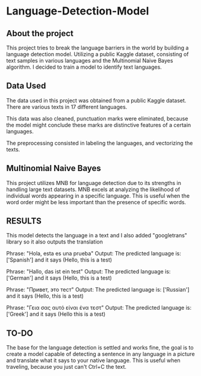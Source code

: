 # Language-Detection-Model

## About the project

This project tries to break the language barriers in the world by building a language detection model. Utilizing a public Kaggle dataset, consisting of text samples in various languages and the Multinomial Naive Bayes algorithm. I decided to train a model to identify text languages.

## Data Used

The data used in this project was obtained from a public Kaggle dataset. There are various texts in 17 different languages.

This data was also cleaned, punctuation marks were eliminated, because the model might conclude these marks are distinctive features of a certain languages. 

The preprocessing consisted in labeling the languages, and vectorizing the texts.

## Multinomial Naive Bayes 

This project utilizes MNB for language detection due to its strengths in handling large text datasets. MNB excels at analyzing the likelihood of individual words appearing in a specific language. This is useful when the word order might be less important than the presence of specific words.

## RESULTS 

This model detects the language in a text and I also added "googletrans" library so it also outputs the translation

Phrase: "Hola, esta es una prueba"
Output: The predicted language is: ['Spanish'] and it says (Hello, this is a test)

Phrase: "Hallo, das ist ein test"
Output: The predicted language is: ['German'] and it says (Hello, this is a test)

Phrase: "Привет, это тест"
Output: The predicted language is: ['Russian'] and it says (Hello, this is a test)

Phrase: "Γεια σας αυτό είναι ένα τεστ"
Output: The predicted language is: ['Greek'] and it says (Hello this is a test)

## TO-DO

The base for the language detection is settled and works fine, the goal is to create a model capable of detecting a sentence in any language in a picture and translate what it says to your native language. This is useful when traveling, because you just can't Ctrl+C the text. 
